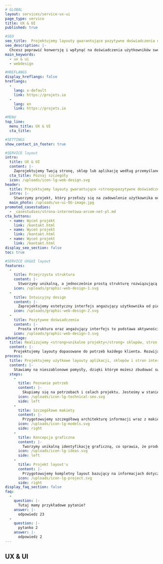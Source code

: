```yaml
---
# GLOBAL 
layout: services/service-ux-ui
page_type: service
title: UX & UI
published: true

#SEO
seo_title:  Projektujemy layouty gwarantujące pozytywne doświadczenia użytkowe
seo_description: |-
  Chcesz poprawić konwersję i wpłynąć na doświadczenia użytkowników swojej strony? Postaw na interfejsy dedykowane dla Twojego biznesu.
main_keywords:
  - ux & ui
  - webdesign

#HREFLANGS
display_hreflangs: false
hreflangs:
  -
    lang: x-default
    link: https://projets.io
  -
    lang: en
    link: https://projets.io

#MENU 
top_line:
  menu_title: UX & UI
  cta_title:

#SETTINGS
show_contact_in_footer: true

#SERVICE layout
intro: 
  title: UX & UI
  content: |-
    Zaprojektujemy Twoją stronę, sklep lub aplikację według przemyślanej struktury. Intuicyjny interfejs przyjazny użytkownikom wpłynie na ich pozytywne doświadczenia. Dobrze przygotowana architektura produktu pozowli zmaksymalizować współczynnik konwersji.
  cta_title: Poznaj szczegóły
  icon: /uploads/icon-lg-web-design.svg
header:
  title: Projektujemy layouty gwarantujące <strong>pozytywne doświadczenia</strong> użytkowe
  intro: |-
    Stworzymy projekt, który przełoży się na zadowolenie użytkownika od pierwszego momentu - funkcjonalny, użyteczny i niezawodny.
  main_photo: /uploads/ux-ui-OG-image.jpg
promoted_casestudies:
  - _casestudies/strona-internetowa-arcom-net-pl.md
cta_buttons:
  - name: Wyceń projekt
    link: /kontakt.html
  - name: Wyceń projekt
    link: /kontakt.html
  - name: Wyceń projekt
    link: /kontakt.html
display_seo_section: false
toc: true 

#SERVICE UX&UI layout
features:
  -
    title: Przejrzysta struktura
    content: |-
      Stworzymy unikalną, a jednocześnie prostą strukturę rozwiązującą problemy odbiorców, co uczyni Twoją stronę użyteczną i pomoże Ci w osiągnięciu celów biznesowych.
    icon: /uploads/graphic-web-design-1.svg
  -
    title: Intuicyjny design
    content: |-
      Zaprojektujemy estetyczny interfejs angażujący użytkownika od pierwszego momentu wejścia na stronę, co zagwarantuje odpowiednie wrażenia z użytkowania.
    icon: /uploads/graphic-web-design-2.svg
  -
    title: Pozytywne doświadczenia
    content: |-
      Prosta struktura oraz angażujący interfejs to podstawa aktywności użytkowników, którzy w przyszłości chętniej wrócą do Twojego sklepu, strony lub aplikacji.
    icon: /uploads/graphic-web-design-3.svg
advantage:
  title: Realizujemy <strong>unikalne projekty</strong> sklepów, stron internetowych oraz aplikacji
  content: |-
    Projektujemy layouty dopasowane do potrzeb każdego klienta. Rozwijamy nieszablonowe pomysły przynoszące realne efekty i budujące przewagę nad konkurencją.
process:
  title: Projektujemy użytkowe layouty aplikacji, sklepów i stron internetowych
  content: |-
    Stawiamy na nieszablonowe pomysły, dzięki którym możesz zbudować swoją przewagę nad konkurencją, zapewniając użytkownikom dokładnie to, czego oczekują. Ważny jest jednak projekt, który tworzymy wspólnie.
  steps:
    -
      title: Poznanie potrzeb
      content: |-
        Skupiamy się na potrzebach i celach projektu. Jesteśmy w stanie zrozumieć oczekiwania użytkowników. Dzięki temu powstają założenia projektowe dopasowane do Twojego biznesu.
      icon: /uploads/icon-lg-technical-seo.svg
      side: left
    -
      title: Szczegółowe makiety
      content: |-
        Przygotowujemy szczegółową architekturę informacji wraz z makietą projektu. To daje nam możliwość zaprojektowania przejrzystej struktury dopasowanej do potrzeb użytkowników.
      icon: /uploads/icon-lg-models.svg
      side: right
    -
      title: Koncepcja graficzna
      content: |-
        Tworzymy unikalną identyfikację graficzną, co sprawia, że produkt zyskuje swój własny sposób komunikacji z odbiorcam.
      icon: /uploads/icon-lg-ideas.svg
      side: left
    -
      title: Projekt layout'u
      content: |-
        Przygotowujemy kompletny layout bazujący na informacjach dotyczących użyteczności i estetyki. Projektujemy go zgodnie z makietami i przygotowujemy do wdrożenia.
      icon: /uploads/icon-lg-project.svg
      side: right
display_faq_section: false
faq:
  -
    question: |-
      Tutaj mamy przykładowe pytanie?
    answer: |-
      odpowiedz 23
  -
    question: |-
      pytanko 2
    answer: |-
      odpowiedz 2
---
```

## UX & UI